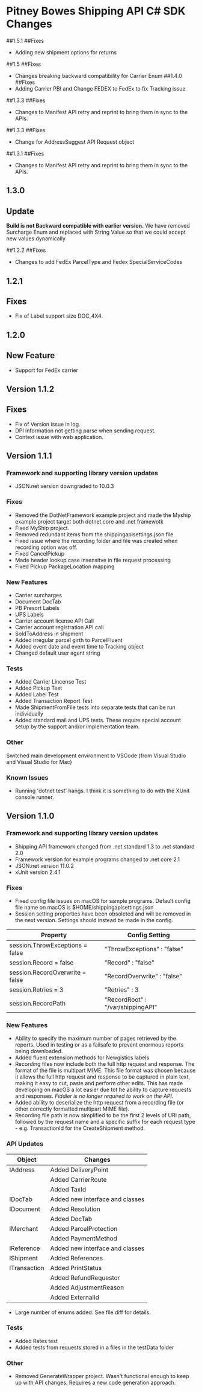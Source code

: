 # Pitney Bowes Shipping API C# SDK Changes
##1.5.1
##Fixes
* Adding new shipment options for returns

##1.5
##Fixes
* Changes breaking backward compatibility for Carrier Enum
##1.4.0
##Fixes
* Adding Carrier PBI and Change FEDEX to FedEx to fix Tracking issue


##1.3.3
##Fixes
* Changes to Manifest API retry and reprint to bring them in sync to the APIs.

##1.3.3
##Fixes
* Change for AddressSuggest API Request object  

##1.3.1
##Fixes
* Changes to Manifest API retry and reprint to bring them in sync to the APIs.

## 1.3.0
## Update 
****Build is not Backward compatible with earlier version.**** 
We have removed Surcharge Enum and replaced with String Value so that we could accept new values dynamically 

##1.2.2
##Fixes
* Changes to add FedEx ParcelType and Fedex SpecialServiceCodes

## 1.2.1

## Fixes
* Fix of Label support size DOC_4X4.

## 1.2.0

## New Feature
* Support for FedEx carrier 


## Version 1.1.2

## Fixes
* Fix of Version issue in log.
* DPI information not getting parse when sending request.
* Context issue with web application.

## Version 1.1.1
### Framework and supporting library version updates
* JSON.net version downgraded to 10.0.3

### Fixes
* Removed the DotNetFramework example project and made the Myship example project target both dotnet core and .net framewotk
* Fixed MyShip project. 
* Removed redundant items from the shippingapisettings.json file
* Fixed issue where the recording folder and file was created when recording option was off.
* Fixed CancelPickup
* Made header lookup case insensitve in file request processing
* Fixed Pickup PackageLocation mapping

### New Features
* Carrier surcharges
* Document DocTab
* PB Presort Labels
* UPS Labels
* Carrier account license API Call
* Carrier account registration API call
* SoldToAddress in shipment
* Added irregular parcel girth to ParcelFluent
* Added event date and event time to Tracking object
* Changed default user agent string

### Tests
* Added Carrier Lincense Test
* Added Pickup Test
* Added Label Test
* Added Transaction Report Test
* Made ShipmentFromFile tests into separate tests that can be run individually
* Added standard mail and UPS tests. These require special account setup by the support and/or implementation team.

### Other
Switched main development environment to VSCode (from Visual Studio and Visual Studio for Mac)


### Known Issues
* Running 'dotnet test' hangs. I think it is something to do with the XUnit console runner.

## Version 1.1.0
### Framework and supporting library version updates
* Shipping API framework changed from .net standard 1.3 to .net standard 2.0
* Framework version for example programs changed to .net core 2.1
* JSON.net version 11.0.2
* xUnit version 2.4.1
### Fixes
* Fixed config file issues on macOS for sample programs. Default config file name on macOS is $HOME/shippingapisettings.json
* Session setting properties have been obsoleted and will be removed in the next version. Settings should instead be made in the config.

Property | Config Setting
---------|---------------
session.ThrowExceptions = false| "ThrowExceptions" : "false"
session.Record = false| "Record" : "false"
session.RecordOverwrite = false | "RecordOverwrite" : "false"
session.Retries = 3 | "Retries" : 3
session.RecordPath | "RecordRoot" : "/var/shippingAPI"

### New Features
* Ability to specify the maximum number of pages retrieved by the reports. Used in testing or as a failsafe to prevent enormous reports being downloaded.
* Added fluent extension methods for Newgistics labels
* Recording files now include both the full http request and response. The format of the file is multipart MIME. This file format was chosen because it allows the full http request and response to be captured in plain text, making it easy to cut, paste and perform other edits. This has made developing on macOS a lot easier due tot he ability to capture requests and responses. *Fiddler is no longer required to work on the API*.
* Added ability to deserialize the http request from a recording file (or other correctly formatted multipart MIME file).
* Recording file path is now simplified to be the first 2 levels of URI path, followed by the request name and a specific suffix for each request type - e.g. TransactionId for the CreateShipment method. 

### API Updates
Object      | Changes
------------|--------------------------------------------------
IAddress    | Added DeliveryPoint
<i></i>| Added CarrierRoute
 <i></i>| Added TaxId
 IDocTab| Added new interface and classes
 IDocument| Added Resolution
 <i></i>| Added DocTab
 IMerchant| Added ParcelProtection
 <i></i>| Added PaymentMethod
 IReference| Added new interface and classes
 IShipment | Added References
 ITransaction| Added PrintStatus
 <i></i>| Added RefundRequestor
 <i></i>| Added AdjustmentReason
 <i></i>| Added ExternalId
* Large number of enums added. See file diff for details.
### Tests
* Added Rates test
* Added tests from requests stored in a files in the testData folder
### Other
* Removed GenerateWrapper project. Wasn't functional enough to keep up with API changes. Requires a new code generation approach.
